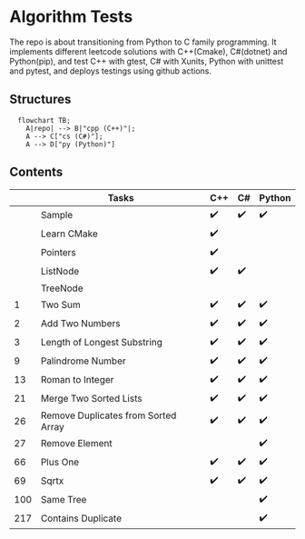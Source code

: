 # Algorithm Tests
The repo is about transitioning from Python to C family programming. It implements different leetcode solutions with C++(Cmake), C#(dotnet) and Python(pip), and test C++ with gtest, C# with Xunits, Python with unittest and pytest, and deploys testings using github actions.

## Structures
```mermaid
  flowchart TB;
    A|repo| --> B|"cpp (C++)"|;
    A --> C["cs (C#)"];
    A --> D["py (Python)"]
```

## Contents
||Tasks|C++|C#|Python|
|---|---|---|---|---|
||Sample|:heavy_check_mark:|:heavy_check_mark:|:heavy_check_mark:|
||Learn CMake|:heavy_check_mark:|||
||Pointers|:heavy_check_mark:|||
||ListNode|:heavy_check_mark:|:heavy_check_mark:||
||TreeNode||||
|1|Two Sum|:heavy_check_mark:|:heavy_check_mark:|:heavy_check_mark:|
|2|Add Two Numbers|:heavy_check_mark:|:heavy_check_mark:|:heavy_check_mark:|
|3|Length of Longest Substring|:heavy_check_mark:|:heavy_check_mark:|:heavy_check_mark:|
|9|Palindrome Number|:heavy_check_mark:|:heavy_check_mark:|:heavy_check_mark:|
|13|Roman to Integer|:heavy_check_mark:|:heavy_check_mark:|:heavy_check_mark:|
|21|Merge Two Sorted Lists|:heavy_check_mark:|:heavy_check_mark:|:heavy_check_mark:|
|26|Remove Duplicates from Sorted Array|:heavy_check_mark:|:heavy_check_mark:|:heavy_check_mark:|
|27|Remove Element|||:heavy_check_mark:|
|66|Plus One|:heavy_check_mark:|:heavy_check_mark:|:heavy_check_mark:|
|69|Sqrtx|:heavy_check_mark:|:heavy_check_mark:|:heavy_check_mark:|
|100|Same Tree|||:heavy_check_mark:|
|217|Contains Duplicate|||:heavy_check_mark:|

